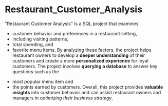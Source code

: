 # Restaurant_Customer_Analysis
"Restaurant Customer Analysis" is a SQL project that examines 
* customer behavior and preferences in a restaurant setting,
* including visiting patterns, 
* total spending, and 
* favorite menu items. 
By analyzing these factors, the project helps restaurant owners to develop a **deeper understanding** of their customers and create a more **personalized experience** for loyal customers. The project involves **querying a database** to answer key questions such as the 
+ most popular menu item and 
+ the points earned by customers. 
Overall, this project provides **valuable insights** into customer behavior and can assist restaurant owners and managers in _optimizing their business strategy_.
